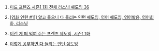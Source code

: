 1. [미드 프렌즈 시즌1 1화 전체 리스닝 쉐도잉 36](https://youtu.be/4wS2KrEKsxQ)

2. [[영화 인턴 #11] 알고 들으니 다 들리는 인턴 쉐도잉, 영어 쉐도잉, 영어발음, 영어회화, 리스닝](https://youtu.be/xXwSCnDc1Io)

3. [이런 게 떠 먹여 주는 프렌즈 쉐도잉, 시즌1 1화](https://youtu.be/F8L7sXKJ20I)

4. [이렇게 공부하면 다 들리는 인턴 쉐도잉](https://youtu.be/HeA_t3yvfzY)
